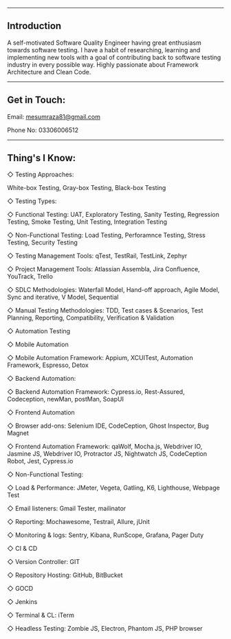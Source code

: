 --------------------
Introduction
--------------------

A self-motivated Software Quality Engineer having great enthusiasm towards software testing. I have a habit of researching, learning and implementing new tools with a goal of contributing back to software testing industry in every possible way. Highly passionate about Framework Architecture and Clean Code.

--------------------
Get in Touch: 
--------------------

Email: mesumraza81@gmail.com

Phone No: 03306006512

--------------------
Thing's I Know:
--------------------

◇ Testing Approaches:

White-box Testing, Gray-box Testing, Black-box Testing

◇ Testing Types:

◇ Functional Testing: 
UAT, Exploratory Testing, Sanity Testing, Regression Testing, Smoke Testing, Unit Testing, Integration Testing

◇ Non-Functional Testing:
Load Testing, Perforamnce Testing, Stress Testing, Security Testing

◇ Testing Management Tools:
qTest, TestRail, TestLink, Zephyr

◇ Project Management Tools:
Atlassian Assembla, Jira Confluence, YouTrack, Trello

◇ SDLC Methodologies:
Waterfall Model, Hand-off approach, Agile Model, Sync and iterative, V Model, Sequential

◇ Manual Testing Methodologies:
TDD, Test cases & Scenarios, Test Planning, Reporting, Compatibility, Verification & Validation

◇ Automation Testing

◇ Mobile Automation

◇ Mobile Automation Framework:
Appium, XCUITest, Automation Framework, Espresso, Detox

◇ Backend Automation:

◇ Backend Automation Framework: 
Cypress.io, Rest-Assured, Codeception, newMan, postMan, SoapUI

◇ Frontend Automation

◇ Browser add-ons:
Selenium IDE, CodeCeption, Ghost Inspector, Bug Magnet

◇ Frontend Automation Framework:
qaWolf, Mocha.js, Webdriver IO, Jasmine JS, Webdriver IO, Protractor JS, Nightwatch JS, CodeCeption Robot, Jest, Cypress.io

◇ Non-Functional Testing: 

◇ Load & Performance: 
JMeter, Vegeta, Gatling, K6, Lighthouse, Webpage Test

◇ Email listeners:
Gmail Tester, mailinator

◇ Reporting:
Mochawesome, Testrail, Allure, jUnit

◇ Monitoring & logs:
Sentry, Kibana, RunScope, Grafana, Pager Duty

◇ CI & CD

◇ Version Controller:
GIT

◇ Repository Hosting:
GitHub, BitBucket

◇ GOCD

◇ Jenkins

◇ Terminal & CL:
iTerm

◇ Headless Testing:
Zombie JS, Electron, Phantom JS, PHP browser
